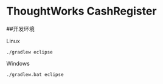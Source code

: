 ThoughtWorks CashRegister
=========================================

##开发环境

Linux

```
./gradlew eclipse
```

Windows

```
./gradlew.bat eclipse
```
